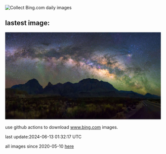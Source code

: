 ![Collect Bing.com daily images](https://github.com/counter2015/bing-daily-images/workflows/Collect%20Bing.com%20daily%20images/badge.svg)
## lastest image:
![](images/BigBendMilkyWay.jpg)

use github actions to download www.bing.com images.

last update:2024-06-13 01:32:17 UTC

all images since 2020-05-10 [here](https://github.com/counter2015/bing-daily-images/tree/master/images) 
